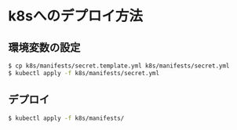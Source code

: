 # k8sへのデプロイ方法

## 環境変数の設定

```sh
$ cp k8s/manifests/secret.template.yml k8s/manifests/secret.yml
$ kubectl apply -f k8s/manifests/secret.yml
```

## デプロイ

```sh
$ kubectl apply -f k8s/manifests/
```
